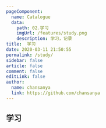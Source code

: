 ```yaml
---
pageComponent:
  name: Catalogue
  data:
    path: 02.学习
    imgUrl: /features/study.png
    description: 学习，记录
title:  学习
date: 2020-03-11 21:50:55
permalink: /study/
sidebar: false
article: false
comment: false
editLink: false
author:
  name: chansanya
  link: https://github.com/chansanya
---
```


## 学习